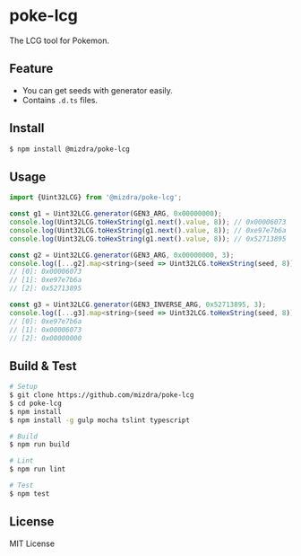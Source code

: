 # poke-lcg
The LCG tool for Pokemon.


## Feature
- You can get seeds with generator easily.
- Contains ``.d.ts`` files.


## Install
```bash
$ npm install @mizdra/poke-lcg
```


## Usage
```js
import {Uint32LCG} from '@mizdra/poke-lcg';

const g1 = Uint32LCG.generator(GEN3_ARG, 0x00000000);
console.log(Uint32LCG.toHexString(g1.next().value, 8)); // 0x00006073
console.log(Uint32LCG.toHexString(g1.next().value, 8)); // 0xe97e7b6a
console.log(Uint32LCG.toHexString(g1.next().value, 8)); // 0x52713895

const g2 = Uint32LCG.generator(GEN3_ARG, 0x00000000, 3);
console.log([...g2].map<string>(seed => Uint32LCG.toHexString(seed, 8)));
// [0]: 0x00006073
// [1]: 0xe97e7b6a
// [2]: 0x52713895

const g3 = Uint32LCG.generator(GEN3_INVERSE_ARG, 0x52713895, 3);
console.log([...g3].map<string>(seed => Uint32LCG.toHexString(seed, 8)));
// [0]: 0xe97e7b6a
// [1]: 0x00006073
// [2]: 0x00000000
```


## Build & Test
```bash
# Setup
$ git clone https://github.com/mizdra/poke-lcg
$ cd poke-lcg
$ npm install
$ npm install -g gulp mocha tslint typescript

# Build
$ npm run build

# Lint
$ npm run lint

# Test
$ npm test
```


## License
MIT License